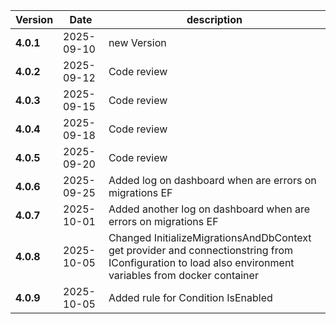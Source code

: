 | Version | Date | description |
|---|---|---|
| **4.0.1** | 2025-09-10 | new Version |
| **4.0.2** | 2025-09-12 | Code review |
| **4.0.3** | 2025-09-15 | Code review |
| **4.0.4** | 2025-09-18 | Code review |
| **4.0.5** | 2025-09-20 | Code review |
| **4.0.6** | 2025-09-25 | Added log on dashboard when are errors on migrations EF |
| **4.0.7** | 2025-10-01 | Added another log on dashboard when are errors on migrations EF |
| **4.0.8** | 2025-10-05 | Changed InitializeMigrationsAndDbContext get provider and connectionstring from IConfiguration to load also environment variables from docker container |
| **4.0.9** | 2025-10-05 | Added rule for Condition IsEnabled |
